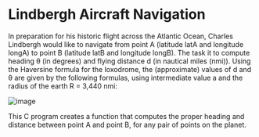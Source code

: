 # Lindbergh Aircraft Navigation

In preparation for his historic flight across the Atlantic Ocean, Charles Lindbergh would like to navigate from point A (latitude latA and longitude longA) to point B (latitude latB and longitude longB). The task it to compute heading θ (in degrees) and flying distance d (in nautical miles (nmi)). Using the Haversine formula for the loxodrome, the (approximate) values of d and θ are given by the following formulas, using intermediate value a and the radius of the earth R = 3,440 nmi:

![image](https://user-images.githubusercontent.com/70550648/109085476-97592e00-76be-11eb-942a-ea1c40f980c9.png)

This C program creates a function that computes the proper heading and distance between point A and point B, for any pair of points on the planet.
